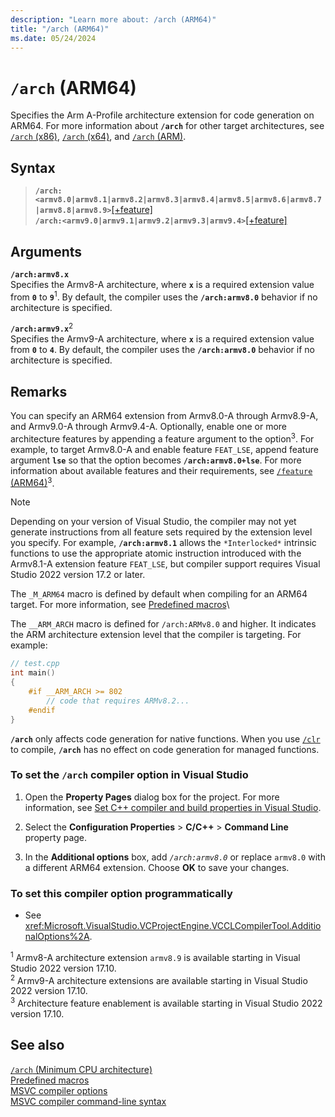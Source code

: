 ```yaml
---
description: "Learn more about: /arch (ARM64)"
title: "/arch (ARM64)"
ms.date: 05/24/2024
---
```

# `/arch` (ARM64)

Specifies the Arm A-Profile architecture extension for code generation on ARM64. For more information about **`/arch`** for other target architectures, see [`/arch` (x86)](arch-x86.md), [`/arch` (x64)](arch-x64.md), and [`/arch` (ARM)](arch-arm.md).

## Syntax

>**`/arch:<armv8.0|armv8.1|armv8.2|armv8.3|armv8.4|armv8.5|armv8.6|armv8.7|armv8.8|armv8.9>`**[[+feature]](feature-arm64.md)\
>**`/arch:<armv9.0|armv9.1|armv9.2|armv9.3|armv9.4>`**[[+feature]](feature-arm64.md)

## Arguments

**`/arch:armv8.x`**\
Specifies the Armv8-A architecture, where **`x`** is a required extension value from **`0`** to **`9`**<sup>1</sup>. By default, the compiler uses the **`/arch:armv8.0`** behavior if no architecture is specified.

**`/arch:armv9.x`**<sup>2</sup>\
Specifies the Armv9-A architecture, where **`x`** is a required extension value from **`0`** to **`4`**. By default, the compiler uses the **`/arch:armv8.0`** behavior if no architecture is specified.

## Remarks

You can specify an ARM64 extension from Armv8.0-A through Armv8.9-A, and Armv9.0-A through Armv9.4-A. Optionally, enable one or more architecture features by appending a feature argument to the option<sup>3</sup>. For example, to target Armv8.0-A and enable feature `FEAT_LSE`, append feature argument **`lse`** so that the option becomes **`/arch:armv8.0+lse`**. For more information about available features and their requirements, see [`/feature` (ARM64)](feature-arm64.md)<sup>3</sup>.

> [!NOTE]
> Depending on your version of Visual Studio, the compiler may not yet generate instructions from all feature sets required by the extension level you specify. For example, **`/arch:armv8.1`** allows the `*Interlocked*` intrinsic functions to use the appropriate atomic instruction introduced with the Armv8.1-A extension feature `FEAT_LSE`, but compiler support requires Visual Studio 2022 version 17.2 or later.

The `_M_ARM64` macro is defined by default when compiling for an ARM64 target. For more information, see [Predefined macros](../../preprocessor/predefined-macros.md)\

The `__ARM_ARCH` macro is defined for `/arch:ARMv8.0` and higher. It indicates the ARM architecture extension level that the compiler is targeting. For example:

```cpp
// test.cpp
int main()
{
    #if __ARM_ARCH >= 802
        // code that requires ARMv8.2...
    #endif
}
```

**`/arch`** only affects code generation for native functions. When you use [`/clr`](clr-common-language-runtime-compilation.md) to compile, **`/arch`** has no effect on code generation for managed functions.

### To set the `/arch` compiler option in Visual Studio

1. Open the **Property Pages** dialog box for the project. For more information, see [Set C++ compiler and build properties in Visual Studio](../working-with-project-properties.md).

1. Select the **Configuration Properties** > **C/C++** > **Command Line** property page.

1. In the **Additional options** box, add *`/arch:armv8.0`* or replace `armv8.0` with a different ARM64 extension. Choose **OK** to save your changes.

### To set this compiler option programmatically

- See <xref:Microsoft.VisualStudio.VCProjectEngine.VCCLCompilerTool.AdditionalOptions%2A>.

<sup>1</sup> Armv8-A architecture extension `armv8.9` is available starting in Visual Studio 2022 version 17.10.\
<sup>2</sup> Armv9-A architecture extensions are available starting in Visual Studio 2022 version 17.10.\
<sup>3</sup> Architecture feature enablement is available starting in Visual Studio 2022 version 17.10.

## See also

[`/arch` (Minimum CPU architecture)](arch-minimum-cpu-architecture.md)\
[Predefined macros](../../preprocessor/predefined-macros.md)\
[MSVC compiler options](compiler-options.md)\
[MSVC compiler command-line syntax](compiler-command-line-syntax.md)
